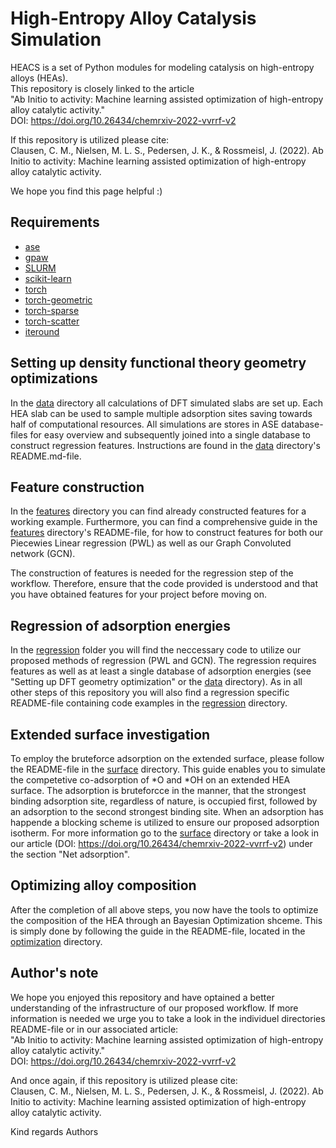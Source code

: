 # High-Entropy Alloy Catalysis Simulation
HEACS is a set of Python modules for modeling catalysis on high-entropy alloys (HEAs). <br />
This repository is closely linked to the article <br />
"Ab Initio to activity: Machine learning assisted optimization of high-entropy alloy catalytic activity." <br />
DOI: https://doi.org/10.26434/chemrxiv-2022-vvrrf-v2

If this repository is utilized please cite: <br />
Clausen, C. M., Nielsen, M. L. S., Pedersen, J. K., & Rossmeisl, J. (2022). Ab Initio to activity: Machine learning assisted optimization of high-entropy alloy catalytic activity.

We hope you find this page helpful :)


Requirements
------------
* [ase](https://wiki.fysik.dtu.dk/ase/index.html)
* [gpaw](https://wiki.fysik.dtu.dk/gpaw/)
* [SLURM](https://slurm.schedmd.com)
* [scikit-learn](https://scikit-learn.org/stable/)
* [torch](https://pypi.org/project/torch/)
* [torch-geometric](https://pypi.org/project/torch-geometric/)
* [torch-sparse](https://pypi.org/project/torch-sparse/)
* [torch-scatter](https://pypi.org/project/torch-scatter/)
* [iteround](https://pypi.org/project/iteround/)

Setting up density functional theory geometry optimizations
---------------------
In the 
[data](data)
 directory all calculations of DFT simulated slabs are set up. Each HEA slab can be used to sample multiple adsorption sites saving towards half of computational resources. All simulations are stores in ASE database-files for easy overview and subsequently joined into a single database to construct regression features. Instructions are found in the 
[data](data)
 directory's README.md-file.

Feature construction
------------------------------
In the 
[features](features)
 directory you can find already constructed features for a working example. 
Furthermore, you can find a comprehensive guide in the 
[features](features)
 directory's README-file, for how to construct features for both our Piecewies Linear regression (PWL) as well as our Graph Convoluted network (GCN).

The construction of features is needed for the regression step of the workflow. Therefore, ensure that the code provided is understood and that you have obtained features for your project before moving on.

Regression of adsorption energies
------------------------------
In the 
[regression](regression)
 folder you will find the neccessary code to utilize our proposed methods of regression (PWL and GCN). 
The regression requires features as well as at least a single database of adsorption energies (see "Setting up DFT geometry optimization" or the 
[data](data)
 directory). As in all other steps of this repository you will also find a regression specific README-file containing code examples in the 
[regression](regression)
 directory.


Extended surface investigation
------------------------
To employ the bruteforce adsorption on the extended surface, please follow the README-file in the 
[surface](surface)
 directory. This guide enables you to simulate the competetive co-adsorption of *O and *OH on an extended HEA surface. The adsorption is bruteforcce in the manner, that the strongest binding adsorption site, regardless of nature, is occupied first, followed by an adsorption to the second strongest binding site. When an adsorption has happende a blocking scheme is utilized to ensure our proposed adsorption isotherm. For more information go to the 
[surface](surface)
 directory or take a look in our article (DOI: https://doi.org/10.26434/chemrxiv-2022-vvrrf-v2) under the section "Net adsorption".


Optimizing alloy composition
----------------------------
After the completion of all above steps, you now have the tools to optimize the composition of the HEA through an Bayesian Optimization shceme.
This is simply done by following the guide in the README-file, located in the 
[optimization](optimization)
 directory.
 

Author's note
---------------------------
We hope you enjoyed this repository and have optained a better understanding of the infrastructure of our proposed workflow.
If more information is needed we urge you to take a look in the individuel directories README-file or in our associated article: <br />
"Ab Initio to activity: Machine learning assisted optimization of high-entropy alloy catalytic activity." <br />
DOI: https://doi.org/10.26434/chemrxiv-2022-vvrrf-v2

And once again, if this repository is utilized please cite: <br />
Clausen, C. M., Nielsen, M. L. S., Pedersen, J. K., & Rossmeisl, J. (2022). Ab Initio to activity: Machine learning assisted optimization of high-entropy alloy catalytic activity.

Kind regards
Authors

